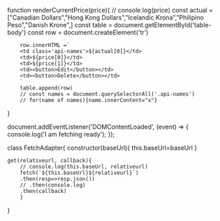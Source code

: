 function renderCurrentPrice(price){
    // console.log(price)
        const actual =["Canadian Dollars","Hong Kong Dollars","Icelandic Krona","Philipino Peso","Danish Krone",]
        const table = document.getElementById('table-body')
        const row = document.createElement('tr')

        row.innerHTML =`
        <td class='api-names'>${actual[0]}</td>
        <td>${price[0]}</td>
        <td>${price[1]}</td>
        <td><button>Edit</button></td>
        <td><button>Delete</button></td>
        `
        table.append(row)
        // const names = document.querySelectorAll('.api-names')
        // for(name of names){name.innerContent="x"}
}


document.addEventListener('DOMContentLoaded', (event) => {
    console.log('I am fetching ready');
});

class FetchAdapter{
    constructor(baseUrl){
        this.baseUrl=baseUrl
    }

    get(relativeurl, callback){
        // console.log(this.baseUrl, relativeurl)
        fetch(`${this.baseUrl}${relativeurl}`)
        .then(resp=>resp.json())
        // .then(console.log)
        .then(callback)
        }
}